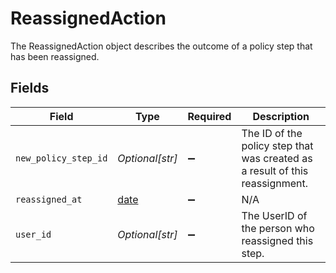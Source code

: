# ReassignedAction

The ReassignedAction object describes the outcome of a policy step that has been reassigned.


## Fields

| Field                                                                        | Type                                                                         | Required                                                                     | Description                                                                  |
| ---------------------------------------------------------------------------- | ---------------------------------------------------------------------------- | ---------------------------------------------------------------------------- | ---------------------------------------------------------------------------- |
| `new_policy_step_id`                                                         | *Optional[str]*                                                              | :heavy_minus_sign:                                                           | The ID of the policy step that was created as a result of this reassignment. |
| `reassigned_at`                                                              | [date](https://docs.python.org/3/library/datetime.html#date-objects)         | :heavy_minus_sign:                                                           | N/A                                                                          |
| `user_id`                                                                    | *Optional[str]*                                                              | :heavy_minus_sign:                                                           | The UserID of the person who reassigned this step.                           |
